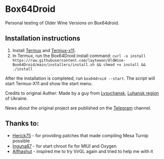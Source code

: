 # Box64Droid
Personal testing of Older Wine Versions on Box64droid.

## Installation instructions
1. Install [Termux](https://github.com/termux/termux-app/releases/download/v0.118.0/termux-app_v0.118.0+github-debug_arm64-v8a.apk) and [Termux-x11](https://github.com/laytewon/OldWine-Box64Droid/releases/download/stable/app-arm64-v8a-debug.apk).
2. In Termux, run the Box64Droid install command: `curl -o install https://raw.githubusercontent.com/laytewon/OldWine-Box64Droid/main/installers/install.sh && chmod +x install && ./install`

After the installation is completed, run `box64droid --start`. The script will start Termux-X11 and show the start menu.










Credits to original Auther:
Made by a guy from [Lysychansk](https://en.wikipedia.org/wiki/Lysychansk), [Luhansk region](https://en.wikipedia.org/wiki/Luhansk_Oblast) of Ukraine.

News about the original project are published on the [Telegram](https://t.me/box64droidch) channel.

## Thanks to:
- [Herick75](https://github.com/Herick75) - for providing patches that made compiling Mesa Turnip possible
- [Inguna87](https://github.com/inguna87) - for start chroot fix for MIUI and Oxygen
- [Alfhashut](https://github.com/alfhashut) - inspired me to try VirGL again and tried to help me with it
